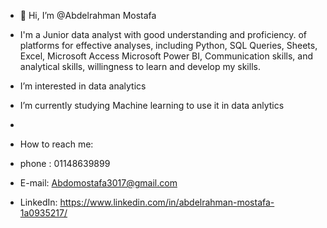 - 👋 Hi, I’m @Abdelrahman Mostafa
-    I'm a Junior data analyst 
     with good understanding and proficiency.
     of platforms for effective analyses, including Python, SQL Queries, Sheets, Excel, Microsoft Access Microsoft Power BI, 
     Communication skills, and analytical skills, willingness to learn and develop my skills.
     
-    I’m interested in data analytics
-    I’m currently studying Machine learning to use it in data anlytics
- 
-    How to reach me:
-    phone : 01148639899
-    E-mail: Abdomostafa3017@gmail.com
-    LinkedIn: https://www.linkedin.com/in/abdelrahman-mostafa-1a0935217/

<!---
AbdelrahmanMostafa07/AbdelrahmanMostafa07 is a ✨ special ✨ repository because its `README.md` (this file) appears on your GitHub profile.
You can click the Preview link to take a look at your changes.
--->
